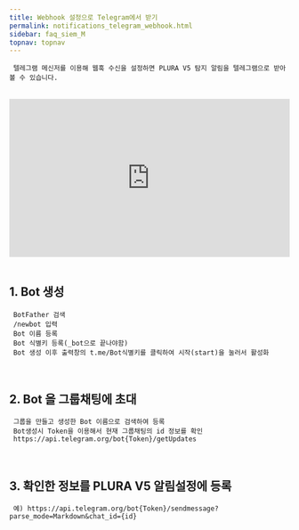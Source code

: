 ```yaml
---
title: Webhook 설정으로 Telegram에서 받기
permalink: notifications_telegram_webhook.html
sidebar: faq_siem_M
topnav: topnav
---
```


     텔레그램 메신저를 이용해 웹훅 수신을 설정하면 PLURA V5 탐지 알림을 텔레그램으로 받아볼 수 있습니다.

<br />

<style>.embed-container { position: relative; padding-bottom: 56.25%; height: 0; overflow: hidden; max-width: 100%; } .embed-container iframe, .embed-container object, .embed-container embed { position: absolute; top: 0; left: 0; width: 100%; height: 100%; }</style><div class='embed-container'><iframe src='https://www.youtube.com/embed/lIFuWAtDVbk' frameborder='0' allowfullscreen></iframe></div>

<br />

## 1. Bot 생성

     BotFather 검색
     /newbot 입력
     Bot 이름 등록
     Bot 식별키 등록(_bot으로 끝나야함)
     Bot 생성 이후 출력창의 t.me/Bot식별키를 클릭하여 시작(start)을 눌러서 활성화

<br />

## 2. Bot 을 그룹채팅에 초대

     그룹을 만들고 생성한 Bot 이름으로 검색하여 등록
     Bot생성시 Token을 이용해서 현재 그룹채팅의 id 정보를 확인
     https://api.telegram.org/bot{Token}/getUpdates

<br />

## 3. 확인한 정보를 PLURA V5 알림설정에 등록

     예) https://api.telegram.org/bot{Token}/sendmessage?parse_mode=Markdown&chat_id={id}